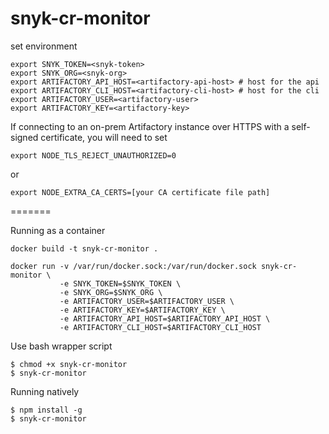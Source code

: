 # snyk-cr-monitor


set environment
```
export SNYK_TOKEN=<snyk-token>
export SNYK_ORG=<snyk-org>
export ARTIFACTORY_API_HOST=<artifactory-api-host> # host for the api
export ARTIFACTORY_CLI_HOST=<artifactory-cli-host> # host for the cli
export ARTIFACTORY_USER=<artifactory-user>
export ARTIFACTORY_KEY=<artifactory-key>

```

If connecting to an on-prem Artifactory instance over HTTPS with a self-signed certificate, you will need to set
```
export NODE_TLS_REJECT_UNAUTHORIZED=0
```
or
```
export NODE_EXTRA_CA_CERTS=[your CA certificate file path]
```

=======

Running as a container
```
docker build -t snyk-cr-monitor .
```
```
docker run -v /var/run/docker.sock:/var/run/docker.sock snyk-cr-monitor \
           -e SNYK_TOKEN=$SNYK_TOKEN \
           -e SNYK_ORG=$SNYK_ORG \
           -e ARTIFACTORY_USER=$ARTIFACTORY_USER \
           -e ARTIFACTORY_KEY=$ARTIFACTORY_KEY \
           -e ARTIFACTORY_API_HOST=$ARTIFACTORY_API_HOST \
           -e ARTIFACTORY_CLI_HOST=$ARTIFACTORY_CLI_HOST
```

Use bash wrapper script
```
$ chmod +x snyk-cr-monitor
$ snyk-cr-monitor
```
Running natively
```
$ npm install -g 
$ snyk-cr-monitor
```


